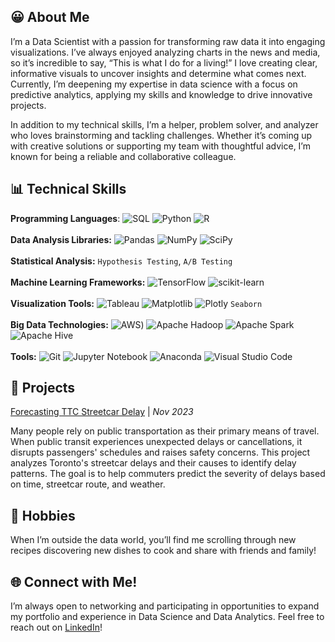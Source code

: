
## 😀 About Me

I’m a Data Scientist with a passion for transforming raw data it into engaging visualizations. I’ve always enjoyed analyzing charts in the news and media, so it’s incredible to say, “This is what I do for a living!” I love creating clear, informative visuals to uncover insights and determine what comes next. Currently, I’m deepening my expertise in data science with a focus on predictive analytics, applying my skills and knowledge to drive innovative projects. 

In addition to my technical skills, I’m a helper, problem solver, and analyzer who loves brainstorming and tackling challenges. Whether it’s coming up with creative solutions or supporting my team with thoughtful advice, I’m known for being a reliable and collaborative colleague.


## 📊 Technical Skills

**Programming Languages**: ![SQL](https://img.shields.io/badge/MySQL-005C84?style=for-the-badge&logo=mysql&logoColor=white) ![Python](https://img.shields.io/badge/Python-FFD43B?style=for-the-badge&logo=python&logoColor=blue) ![R](https://img.shields.io/badge/R-276DC3?style=for-the-badge&logo=r&logoColor=white)\
<br />
**Data Analysis Libraries:** 	![Pandas](https://img.shields.io/badge/Pandas-2C2D72?style=for-the-badge&logo=pandas&logoColor=white) ![NumPy](https://img.shields.io/badge/Numpy-777BB4?style=for-the-badge&logo=numpy&logoColor=white) ![SciPy](https://img.shields.io/badge/SciPy-654FF0?style=for-the-badge&logo=SciPy&logoColor=white)\
<br />
**Statistical Analysis:** `Hypothesis Testing`, `A/B Testing`\
<br />
**Machine Learning Frameworks:** ![TensorFlow](https://img.shields.io/badge/TensorFlow-%23FF6F00.svg?style=for-the-badge&logo=TensorFlow&logoColor=white) ![scikit-learn](https://img.shields.io/badge/scikit--learn-%23F7931E.svg?style=for-the-badge&logo=scikit-learn&logoColor=white)\
<br />
**Visualization Tools:** ![Tableau](https://img.shields.io/badge/Tableau-E97627?style=for-the-badge&logo=Tableau&logoColor=white) ![Matplotlib](https://img.shields.io/badge/Matplotlib-%23ffffff.svg?style=for-the-badge&logo=Matplotlib&logoColor=black) ![Plotly](https://img.shields.io/badge/Plotly-%233F4F75.svg?style=for-the-badge&logo=plotly&logoColor=white) `Seaborn`\
<br />
**Big Data Technologies:** ![AWS](https://img.shields.io/badge/AWS-%23FF9900.svg?style=for-the-badge&logo=amazon-aws&logoColor=white)) ![Apache Hadoop](https://img.shields.io/badge/Apache%20Hadoop-66CCFF?style=for-the-badge&logo=apachehadoop&logoColor=black) ![Apache Spark](https://img.shields.io/badge/Apache%20Spark-FDEE21?style=flat-square&logo=apachespark&logoColor=black) ![Apache Hive](https://img.shields.io/badge/Apache%20Hive-FDEE21?style=for-the-badge&logo=apachehive&logoColor=black)\
<br />
**Tools:** ![Git](https://img.shields.io/badge/GitHub-100000?style=for-the-badge&logo=github&logoColor=white) ![Jupyter Notebook](https://img.shields.io/badge/Jupyter-F37626.svg?&style=for-the-badge&logo=Jupyter&logoColor=white) ![Anaconda](https://img.shields.io/badge/Anaconda-%2344A833.svg?style=for-the-badge&logo=anaconda&logoColor=white) ![Visual Studio Code](https://img.shields.io/badge/Visual_Studio_Code-0078D4?style=for-the-badge&logo=visual%20studio%20code&logoColor=white)

## 🧩 Projects

[Forecasting TTC Streetcar Delay](https://github.com/jessseo1246/Forecasting_TTC_Streetcar_Delays) | _Nov 2023_

Many people rely on public transportation as their primary means of travel. When public transit experiences unexpected delays or cancellations, it disrupts passengers' schedules and raises safety concerns. This project analyzes Toronto's streetcar delays and their causes to identify delay patterns. The goal is to help commuters predict the severity of delays based on time, streetcar route, and weather.

## 🌮 Hobbies
When I’m outside the data world, you’ll find me scrolling through new recipes discovering new dishes to cook and share with friends and family!

## 🌐 Connect with Me!
I’m always open to networking and participating in opportunities to expand my portfolio and experience in Data Science and Data Analytics. Feel free to reach out on [LinkedIn](https://www.linkedin.com/in/jessseo1246/)!

